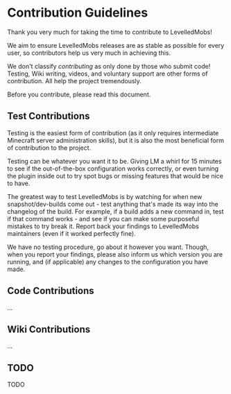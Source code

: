 # Contribution Guidelines

Thank you very much for taking the time to contribute to LevelledMobs!

We aim to ensure LevelledMobs releases are as stable as possible for every user, so contributors help us very much in achieving this.

We don't classify *contributing* as only done by those who submit code! Testing, Wiki writing, videos, and voluntary support are other forms of contribution. All help the project tremendously.

Before you contribute, please read this document.

## Test Contributions

Testing is the easiest form of contribution (as it only requires intermediate Minecraft server administration skills), but it is also the most beneficial form of contribution to the project.

Testing can be whatever you want it to be. Giving LM a whirl for 15 minutes to see if the out-of-the-box configuration works correctly, or even turning the plugin inside out to try spot bugs or missing features that would be nice to have.

The greatest way to test LevelledMobs is by watching for when new snapshot/dev-builds come out - test anything that's made its way into the changelog of the build. For example, if a build adds a new command in, test if that command works - and see if you can make some purposeful mistakes to try break it. Report back your findings to LevelledMobs maintainers (even if it worked perfectly fine).

We have no testing procedure, go about it however you want. Though, when you report your findings, please also inform us which version you are running, and (if applicable) any changes to the configuration you have made.

## Code Contributions

...

## Wiki Contributions

...

## TODO

TODO
